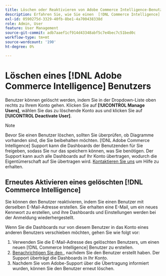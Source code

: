 ```yaml
---
title: Löschen oder Reaktivieren von Adobe Commerce Intelligence-Benutzenden
description: Erfahren Sie, wie Sie einen  [!DNL Commerce Intelligence]  löschen.
exl-id: 0590275d-3329-40fb-8be1-4a700438338d
role: Admin, User
feature: User Management
source-git-commit: adb7aaef1cf914d43348abf5c7e4bec7c51bed0c
workflow-type: tm+mt
source-wordcount: '190'
ht-degree: 0%

---
```


# Löschen eines [!DNL Adobe Commerce Intelligence] Benutzers

Benutzer können gelöscht werden, indem Sie in der Dropdown-Liste oben rechts zu Ihrem Konto gehen. Klicken Sie auf **[!UICONTROL Manage Users]**, wählen Sie das zu löschende Konto aus und klicken Sie auf **[!UICONTROL Deactivate User]**.

>[!NOTE]
>
>Bevor Sie einen Benutzer löschen, sollten Sie überprüfen, ob Diagramme vorhanden sind, die Sie beibehalten möchten. [!DNL Adobe Commerce Intelligence] Support kann die Dashboards der Benutzenden für Sie freigeben, sodass Sie nur das speichern können, was Sie benötigen. Der Support kann auch alle Dashboards auf Ihr Konto übertragen, wodurch die Eigentümerschaft auf Sie übertragen wird. [Kontaktieren Sie uns](../../guide-overview.md#Submitting-a-Support-Ticket) um Hilfe zu erhalten.

## Erneutes Aktivieren eines gelöschten [!DNL Commerce Intelligence]

Sie können den Benutzer reaktivieren, indem Sie einen Benutzer mit derselben E-Mail-Adresse erstellen. Sie erhalten eine E-Mail, um ein neues Kennwort zu erstellen, und ihre Dashboards und Einstellungen werden bei der Anmeldung wiederhergestellt.

Wenn Sie die Dashboards nur von diesem Benutzer in das Konto eines anderen Benutzers verschieben möchten, gehen Sie wie folgt vor:

1. Verwenden Sie die E-Mail-Adresse des gelöschten Benutzers, um einen neuen [!DNL Commerce Intelligence] Benutzer zu erstellen.
1. [Benachrichtigen Sie den ](https://experienceleague.adobe.com/docs/commerce-knowledge-base/kb/troubleshooting/miscellaneous/mbi-service-policies.html?lang=de), nachdem Sie den Benutzer erstellt haben. Der Support überträgt die Dashboards in Ihr Konto.
1. Nachdem Sie vom Adobe-Support über die Übertragung informiert wurden, können Sie den Benutzer erneut löschen.
